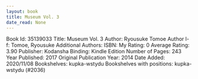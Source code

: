 ```yaml
---
layout: book
title: Museum Vol. 3
date_read: None
---
```


Book Id: 35139033
Title: Museum Vol. 3
Author: Ryousuke Tomoe
Author l-f: Tomoe, Ryousuke
Additional Authors: 
ISBN: 
My Rating: 0
Average Rating: 3.90
Publisher: Kodansha
Binding: Kindle Edition
Number of Pages: 243
Year Published: 2017
Original Publication Year: 2014
Date Added: 2020/11/08
Bookshelves: kupka-wstydu
Bookshelves with positions: kupka-wstydu (#2036)

